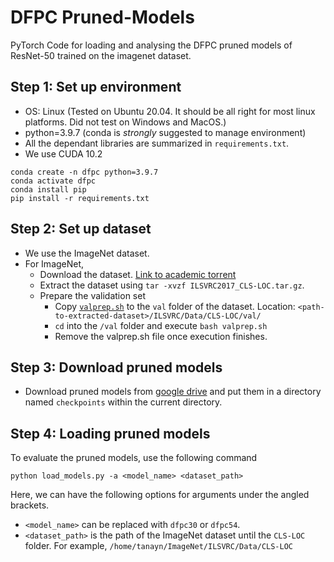 # DFPC Pruned-Models
PyTorch Code for loading and analysing the DFPC pruned models of ResNet-50 trained on the imagenet dataset.

## Step 1: Set up environment
- OS: Linux (Tested on Ubuntu 20.04. It should be all right for most linux platforms. Did not test on Windows and MacOS.)
- python=3.9.7 (conda is *strongly* suggested to manage environment)
- All the dependant libraries are summarized in `requirements.txt`.
- We use CUDA 10.2
```
conda create -n dfpc python=3.9.7
conda activate dfpc
conda install pip
pip install -r requirements.txt
```

## Step 2: Set up dataset
- We use the ImageNet dataset.
- For ImageNet,
    - Download the dataset. [Link to academic torrent](https://academictorrents.com/details/943977d8c96892d24237638335e481f3ccd54cfb)
    - Extract the dataset using `tar -xvzf ILSVRC2017_CLS-LOC.tar.gz`.
    - Prepare the validation set
        - Copy [`valprep.sh`](https://raw.githubusercontent.com/soumith/imagenetloader.torch/master/valprep.sh) to the `val` folder of the dataset. Location: `<path-to-extracted-dataset>/ILSVRC/Data/CLS-LOC/val/`
        - `cd` into the `/val` folder and execute `bash valprep.sh`
        - Remove the valprep.sh file once execution finishes.

## Step 3: Download pruned models
- Download pruned models from [google drive](https://drive.google.com/drive/folders/1xeb9kAP28MqIG8cK4Cm_NsFVLilz61PO?usp=sharing) and put them in a directory named `checkpoints` within the current directory.

## Step 4: Loading pruned models
To evaluate the pruned models, use the following command
```
python load_models.py -a <model_name> <dataset_path>
```
Here, we can have the following options for arguments under the angled brackets.
- `<model_name>` can be replaced with `dfpc30` or `dfpc54`.
- `<dataset_path>` is the path of the ImageNet dataset until the `CLS-LOC` folder. For example, `/home/tanayn/ImageNet/ILSVRC/Data/CLS-LOC`
